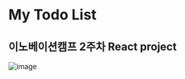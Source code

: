 # My Todo List

## 이노베이션캠프 2주차 React project

![image](https://user-images.githubusercontent.com/83802168/185133181-ed3d3561-717d-4982-a2d7-420830dea9fd.png)
